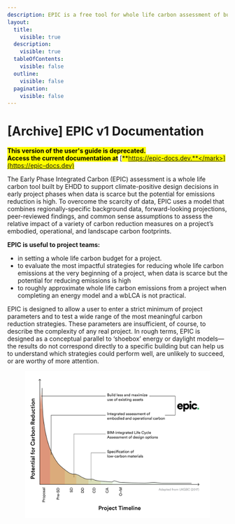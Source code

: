 ```yaml
---
description: EPIC is a free tool for whole life carbon assessment of buildings
layout:
  title:
    visible: true
  description:
    visible: true
  tableOfContents:
    visible: false
  outline:
    visible: false
  pagination:
    visible: false
---
```


# \[Archive] EPIC v1 Documentation

<mark style="background-color:yellow;">**This version of the user's guide is deprecated.**</mark> \
<mark style="background-color:yellow;">**Access the current documentation at**</mark> [<mark style="background-color:yellow;">**https://epic-docs.dev.**</mark>](https://epic-docs.dev)

The Early Phase Integrated Carbon (EPIC) assessment is a whole life carbon tool built by EHDD to support climate-positive design decisions in early project phases when data is scarce but the potential for emissions reduction is high. To overcome the scarcity of data, EPIC uses a model that combines regionally-specific background data, forward-looking projections, peer-reviewed findings, and common sense assumptions to assess the relative impact of a variety of carbon reduction measures on a project’s embodied, operational, and landscape carbon footprints.&#x20;

**EPIC is useful to project teams:**

* in setting a whole life carbon budget for a project.
* to evaluate the most impactful strategies for reducing whole life carbon emissions at the very beginning of a project, when data is scarce but the potential for reducing emissions is high
* to roughly approximate whole life carbon emissions from a project when completing an energy model and a wbLCA is not practical.

EPIC is designed to allow a user to enter a strict minimum of project parameters and to test a wide range of the most meaningful carbon reduction strategies. These parameters are insufficient, of course, to describe the complexity of any real project. In rough terms, EPIC is designed as a conceptual parallel to ‘shoebox’ energy or daylight models—the results do not correspond directly to a specific building but can help us to understand which strategies could perform well, are unlikely to succeed, or are worthy of more attention.

<figure><img src=".gitbook/assets/EPIC Project Lifecycle.png" alt=""><figcaption></figcaption></figure>
